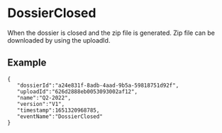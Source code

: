 # DossierClosed
When the dossier is closed and the zip file is generated. Zip file can be downloaded by using the uploadId.

## Example

```
{
   "dossierId":"a24e831f-8adb-4aad-9b5a-59818751d92f",
   "uploadId":"626d2888eb0053093002af12",
   "name":"Q2-2022",
   "version":"V1",
   "timestamp":1651320968785,
   "eventName":"DossierClosed"
}
```